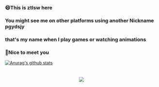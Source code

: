 ### 😄This is ztlsw here
### You might see me on other platforms using another Nickname pgydsjy
### that's my name when I play games or watching animations 
### 👋Nice to meet you
[![Anurag's github stats](https://github-readme-stats.vercel.app/api?username=ztlsw&theme=dark)](https://github.com/anuraghazra/github-readme-stats)

<h1 align="center"> <a href="https://sunguoqi.com/"> <img src="https://readme-typing-svg.herokuapp.com/?lines=(%22你%20好%20吗%22);&center=true&size=27"> </a> </h1>

<!--
**ztlsw/ztlsw** is a ✨ _special_ ✨ repository because its `README.md` (this file) appears on your GitHub profile.

Here are some ideas to get you started:

- 🔭 I’m currently working on ...
- 🌱 I’m currently learning ...
- 👯 I’m looking to collaborate on ...
- 🤔 I’m looking for help with ...
- 💬 Ask me about ...
- 📫 How to reach me: ...
- 😄 Pronouns: ...
- ⚡ Fun fact: ...
-->

